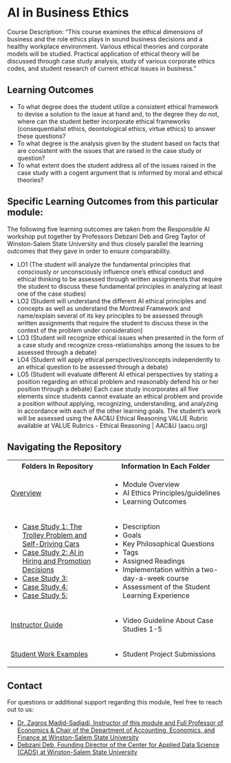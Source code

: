 # AI in Business Ethics
Course Description: “This course examines the ethical dimensions of business and the role ethics plays in sound business decisions and a healthy workplace environment. Various ethical theories and corporate models will be studied. Practical application of ethical theory will be discussed through case study analysis, study of various corporate ethics codes, and student research of current ethical issues in business.”

## Learning Outcomes
* To what degree does the student utilize a consistent ethical framework to devise a solution to the issue at hand and, to the degree they do not, where can the student better incorporate ethical frameworks (consequentialist ethics, deontological ethics, virtue ethics) to answer these questions?
* To what degree is the analysis given by the student based on facts that are consistent with the issues that are raised in the case study or question?
* To what extent does the student address all of the issues raised in the case study with a cogent argument that is informed by moral and ethical theories?

## Specific Learning Outcomes from this particular module:
The following five learning outcomes are taken from the Responsible AI workshop put together by Professors Debzani Deb and Greg Taylor of Winston-Salem State University and thus closely parallel the learning outcomes that they gave in order to ensure comparability.
* LO1 (The student will analyze the fundamental principles that consciously or unconsciously influence one’s ethical conduct and ethical thinking to be assessed through written assignments that require the student to discuss these fundamental principles in analyzing at least one of the case studies)
* LO2 (Student will understand the different AI ethical principles and concepts as well as understand the Montreal Framework and name/explain several of its key principles to be assessed through written assignments that require the student to discuss these in the context of the problem under consideration)
* LO3 (Student will recognize ethical issues when presented in the form of a case study and recognize cross-relationships among the issues to be assessed through a debate)
* LO4 (Student will apply ethical perspectives/concepts independently to an ethical question to be assessed through a debate)
* LO5 (Student will evaluate different AI ethical perspectives by stating a position regarding an ethical problem and reasonably defend his or her position through a debate)
Each case study incorporates all five elements since students cannot evaluate an ethical problem and provide a position without applying, recognizing, understanding, and analyzing in accordance with each of the other learning goals.  The student’s work will be assessed using the AAC&U Ethical Reasoning VALUE Rubric available at VALUE Rubrics - Ethical Reasoning | AAC&U (aacu.org)


## Navigating the Repository
<table>
  <tbody>
    <tr>
      <th>Folders In Repository</th>
      <th>Information In Each Folder</th>
    </tr>
    <tr>
      <td><a href="https://github.com/CADS-WSSU/WSSU-AI-Ethics-Modules/blob/main/AI%20in%20Business%20Ethics/Overview">Overview</a></td>
      <td>
        <ul>
          <li>Module Overview</li>
          <li>AI Ethics Principles/guidelines</li>
          <li>Learning Outcomes</li>
        </ul>
      </td>
    </tr>
    <tr>
      <td>
        <ul>
          <li><a href="https://github.com/CADS-WSSU/WSSU-AI-Ethics-Modules/tree/main/AI%20in%20Business%20Ethics/Case%20Study%201">Case Study 1: The Trolley Problem and Self-Driving Cars </a></li>
          <li><a href="https://github.com/CADS-WSSU/WSSU-AI-Ethics-Modules/tree/main/AI%20in%20Business%20Ethics/Case%20Study%202">Case Study 2: AI in Hiring and Promotion Decisions</a></li>
          <li><a href="https://github.com/CADS-WSSU/WSSU-AI-Ethics-Modules/tree/main/AI%20in%20Business%20Ethics/Case%20Study%203">Case Study 3: </a></li>
          <li><a href="https://github.com/CADS-WSSU/2022-2023-Faculty-Adopter-Modules/tree/main/ART-4320-Photography%20II-Data-Science-Module/Project%20and%20Assignments">Case Study 4: </a></li>
          <li><a href="https://github.com/CADS-WSSU/2022-2023-Faculty-Adopter-Modules/tree/main/ART-4320-Photography%20II-Data-Science-Module/Project%20and%20Assignments">Case Study 5: </a></li>
        </ul>
      </td>
      <td>
        <ul>
          <li>Description</li>
          <li>Goals</li>
          <li>Key Philosophical Questions</li>
          <li>Tags</li>
          <li>Assigned Readings</li>
          <li>Implementation within a two-day-a-week course</li>
          <li>Assessment of the Student Learning Experience</li>
        </ul>
      </td>
    </tr>
    <tr>
      <td><a href="https://github.com/CADS-WSSU/2022-2023-Faculty-Adopter-Modules/tree/main/ART-4320-Photography%20II-Data-Science-Module/Student%20Work%20Examples">Instructor Guide</a></td>
      <td>
        <ul>
          <li>Video Guideline About Case Studies 1-5</li>
        </ul>
      </td>
    </tr>
    <tr>
      <td><a href="https://github.com/CADS-WSSU/2022-2023-Faculty-Adopter-Modules/tree/main/ART-4320-Photography%20II-Data-Science-Module/Student%20Work%20Examples">Student Work Examples</a></td>
      <td>
        <ul>
          <li>Student Project Submissions</li>
        </ul>
      </td>
    </tr>
  </tbody>
</table>

## Contact
For questions or additional support regarding this module, feel free to reach out to us:
* [Dr. Zagros Madjd-Sadjadi, Instructor of this module and Full Professor of Economics & Chair of the Department of Accounting, Economics, and Finance
at Winston-Salem State University](mailto:sadjadizm@wssu.edu)
* [Debzani Deb, Founding Director of the Center for Applied Data Science (CADS) at Winston-Salem State University](mailto:debd@wssu.edu)
